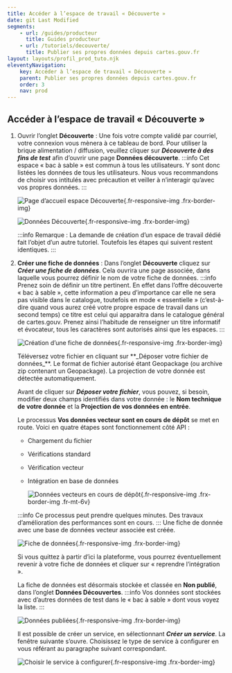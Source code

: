 ```yaml
---
title: Accéder à l’espace de travail « Découverte »
date: git Last Modified
segments:
    - url: /guides/producteur
      title: Guides producteur
    - url: /tutoriels/decouverte/
      title: Publier ses propres données depuis cartes.gouv.fr
layout: layouts/profil_prod_tuto.njk
eleventyNavigation:
    key: Accéder à l’espace de travail « Découverte »
    parent: Publier ses propres données depuis cartes.gouv.fr
    order: 3
    nav: prod
---
```


## Accéder à l’espace de travail «&nbsp;Découverte&nbsp;»

1. Ouvrir l’onglet **Découverte**&nbsp;: Une fois votre compte validé par courriel, votre connexion vous mènera à ce tableau de bord. Pour utiliser la brique alimentation / diffusion, veuillez cliquer sur **_Découverte à des fins de test_** afin d’ouvrir une page **Données découverte**.
   :::info
   Cet espace «&nbsp;bac à sable&nbsp;» est commun à tous les utilisateurs. Y sont donc listées les données de tous les utilisateurs. Nous vous recommandons de choisir vos intitulés avec précaution et veiller à n’interagir qu’avec vos propres données.
   :::
       <div class="fr-container">
         <div class="fr-grid-row fr-grid-row--gutters fr-grid-row--center">

    ![Page d’accueil espace Découverte](/img/tutoriels/decouverte/3_decouverte.png){.fr-responsive-img .frx-border-img}
     </div>
     <div class="fr-grid-row fr-grid-row--gutters fr-grid-row--center">

    ![Données Découverte](/img/tutoriels/decouverte/3_donnees.png){.fr-responsive-img .frx-border-img}
     </div>
       </div>

    :::info
    Remarque&nbsp;: La demande de création d’un espace de travail dédié fait l’objet d’un autre tutoriel. Toutefois les étapes qui suivent restent identiques.
    :::

2. **Créer une fiche de données**&nbsp;: Dans l’onglet **Découverte** cliquez sur **_Créer une fiche de données_**. Cela ouvrira une page associée, dans laquelle vous pourrez définir le nom de votre fiche de données.
   :::info
   Prenez soin de définir un titre pertinent. En effet dans l’offre découverte «&nbsp;bac à sable&nbsp;», cette information a peu d’importance car elle ne sera pas visible dans le catalogue, toutefois en mode «&nbsp;essentielle&nbsp;» (c’est-à-dire quand vous aurez créé votre propre espace de travail dans un second temps) ce titre est celui qui apparaitra dans le catalogue général de cartes.gouv. Prenez ainsi l’habitude de renseigner un titre informatif et évocateur, tous les caractères sont autorisés ainsi que les espaces.
   :::
       <div class="fr-container">
         <div class="fr-grid-row fr-grid-row--gutters fr-grid-row--center">

    ![Création d’une fiche de données](/img/tutoriels/decouverte/3_creer-fiche.png){.fr-responsive-img .frx-border-img}
     </div>
       </div>
       Téléversez votre fichier en cliquant sur **_Déposer votre fichier de données_**. Le format de fichier autorisé étant Geopackage (ou archive zip contenant un Geopackage). La projection de votre donnée est détectée automatiquement.

    Avant de cliquer sur **_Déposer votre fichier_**, vous pouvez, si besoin, modifier deux champs identifiés dans votre donnée&nbsp;: le **Nom technique de votre donnée** et la **Projection de vos données en entrée**.

    Le processus **Vos données vecteur sont en cours de dépôt** se met en route. Voici en quatre étapes sont fonctionnement côté API&nbsp;:

    - Chargement du fichier
    - Vérifications standard
    - Vérification vecteur
    - Intégration en base de données
      <div class="fr-container">
      <div class="fr-grid-row fr-grid-row--gutters fr-grid-row--center">

        ![Données vecteurs en cours de dépôt](/img/tutoriels/decouverte/3_depot.png){.fr-responsive-img .frx-border-img .fr-mt-6v}
          </div>
            </div>

    :::info
    Ce processus peut prendre quelques minutes. Des travaux d’amélioration des performances sont en cours.
    :::
    Une fiche de donnée avec une base de données vecteur associée est créée.
       <div class="fr-container">
         <div class="fr-grid-row fr-grid-row--gutters fr-grid-row--center">

    ![Fiche de données](/img/tutoriels/decouverte/3_fiche-donnees.png){.fr-responsive-img .frx-border-img}
     </div>
       </div>

    Si vous quittez à partir d’ici la plateforme, vous pourrez éventuellement revenir à votre fiche de données et cliquer sur « reprendre l’intégration ».

    La fiche de données est désormais stockée et classée en **Non publié**, dans l’onglet **Données Découvertes**.
    :::info
    Vos données sont stockées avec d’autres données de test dans le « bac à sable » dont vous voyez la liste.
    :::
       <div class="fr-container">
         <div class="fr-grid-row fr-grid-row--gutters fr-grid-row--center">

    ![Données publiées](/img/tutoriels/decouverte/3_liste.png){.fr-responsive-img .frx-border-img}
     </div>
       </div>

    Il est possible de créer un service, en sélectionnant **_Créer un service_**. La fenêtre suivante s’ouvre. Choisissez le type de service à configurer en vous référant au paragraphe suivant correspondant.
       <div class="fr-container">
         <div class="fr-grid-row fr-grid-row--gutters fr-grid-row--center">

    ![Choisir le service à configurer](/img/tutoriels/decouverte/3_creer-service.png){.fr-responsive-img .frx-border-img}
     </div>
       </div>
